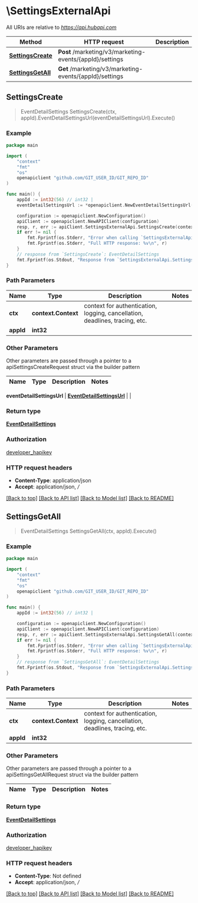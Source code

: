 # \SettingsExternalApi

All URIs are relative to *https://api.hubapi.com*

Method | HTTP request | Description
------------- | ------------- | -------------
[**SettingsCreate**](SettingsExternalApi.md#SettingsCreate) | **Post** /marketing/v3/marketing-events/{appId}/settings | 
[**SettingsGetAll**](SettingsExternalApi.md#SettingsGetAll) | **Get** /marketing/v3/marketing-events/{appId}/settings | 



## SettingsCreate

> EventDetailSettings SettingsCreate(ctx, appId).EventDetailSettingsUrl(eventDetailSettingsUrl).Execute()



### Example

```go
package main

import (
    "context"
    "fmt"
    "os"
    openapiclient "github.com/GIT_USER_ID/GIT_REPO_ID"
)

func main() {
    appId := int32(56) // int32 | 
    eventDetailSettingsUrl := *openapiclient.NewEventDetailSettingsUrl("EventDetailsUrl_example") // EventDetailSettingsUrl | 

    configuration := openapiclient.NewConfiguration()
    apiClient := openapiclient.NewAPIClient(configuration)
    resp, r, err := apiClient.SettingsExternalApi.SettingsCreate(context.Background(), appId).EventDetailSettingsUrl(eventDetailSettingsUrl).Execute()
    if err != nil {
        fmt.Fprintf(os.Stderr, "Error when calling `SettingsExternalApi.SettingsCreate``: %v\n", err)
        fmt.Fprintf(os.Stderr, "Full HTTP response: %v\n", r)
    }
    // response from `SettingsCreate`: EventDetailSettings
    fmt.Fprintf(os.Stdout, "Response from `SettingsExternalApi.SettingsCreate`: %v\n", resp)
}
```

### Path Parameters


Name | Type | Description  | Notes
------------- | ------------- | ------------- | -------------
**ctx** | **context.Context** | context for authentication, logging, cancellation, deadlines, tracing, etc.
**appId** | **int32** |  | 

### Other Parameters

Other parameters are passed through a pointer to a apiSettingsCreateRequest struct via the builder pattern


Name | Type | Description  | Notes
------------- | ------------- | ------------- | -------------

 **eventDetailSettingsUrl** | [**EventDetailSettingsUrl**](EventDetailSettingsUrl.md) |  | 

### Return type

[**EventDetailSettings**](EventDetailSettings.md)

### Authorization

[developer_hapikey](../README.md#developer_hapikey)

### HTTP request headers

- **Content-Type**: application/json
- **Accept**: application/json, */*

[[Back to top]](#) [[Back to API list]](../README.md#documentation-for-api-endpoints)
[[Back to Model list]](../README.md#documentation-for-models)
[[Back to README]](../README.md)


## SettingsGetAll

> EventDetailSettings SettingsGetAll(ctx, appId).Execute()



### Example

```go
package main

import (
    "context"
    "fmt"
    "os"
    openapiclient "github.com/GIT_USER_ID/GIT_REPO_ID"
)

func main() {
    appId := int32(56) // int32 | 

    configuration := openapiclient.NewConfiguration()
    apiClient := openapiclient.NewAPIClient(configuration)
    resp, r, err := apiClient.SettingsExternalApi.SettingsGetAll(context.Background(), appId).Execute()
    if err != nil {
        fmt.Fprintf(os.Stderr, "Error when calling `SettingsExternalApi.SettingsGetAll``: %v\n", err)
        fmt.Fprintf(os.Stderr, "Full HTTP response: %v\n", r)
    }
    // response from `SettingsGetAll`: EventDetailSettings
    fmt.Fprintf(os.Stdout, "Response from `SettingsExternalApi.SettingsGetAll`: %v\n", resp)
}
```

### Path Parameters


Name | Type | Description  | Notes
------------- | ------------- | ------------- | -------------
**ctx** | **context.Context** | context for authentication, logging, cancellation, deadlines, tracing, etc.
**appId** | **int32** |  | 

### Other Parameters

Other parameters are passed through a pointer to a apiSettingsGetAllRequest struct via the builder pattern


Name | Type | Description  | Notes
------------- | ------------- | ------------- | -------------


### Return type

[**EventDetailSettings**](EventDetailSettings.md)

### Authorization

[developer_hapikey](../README.md#developer_hapikey)

### HTTP request headers

- **Content-Type**: Not defined
- **Accept**: application/json, */*

[[Back to top]](#) [[Back to API list]](../README.md#documentation-for-api-endpoints)
[[Back to Model list]](../README.md#documentation-for-models)
[[Back to README]](../README.md)

